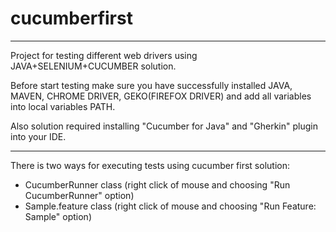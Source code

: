 # cucumberfirst
***
Project for testing different web drivers using JAVA+SELENIUM+CUCUMBER solution.
 
Before start testing make sure you have successfully installed JAVA, MAVEN, CHROME DRIVER, GEKO(FIREFOX DRIVER) and add all variables into local variables PATH.

Also solution required installing "Cucumber for Java" and "Gherkin" plugin into your IDE.
***
There is two ways for executing tests using cucumber first solution:
* CucumberRunner class (right click of mouse and choosing "Run CucumberRunner" option)
* Sample.feature class (right click of mouse and choosing "Run Feature: Sample" option)
